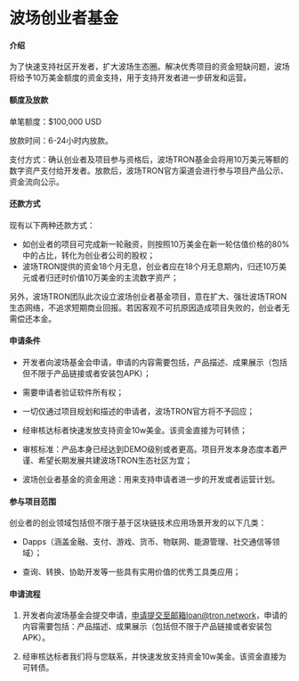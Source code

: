# 波场创业者基金

#### 介绍

为了快速支持社区开发者，扩大波场生态圈。解决优秀项目的资金短缺问题，波场将给予10万美金额度的资金支持，用于支持开发者进一步研发和运营。

#### 额度及放款

单笔额度：$100,000 USD  

放款时间：6-24小时内放款。  

支付方式：确认创业者及项目参与资格后，波场TRON基金会将用10万美元等额的数字资产支付给开发者。放款后，波场TRON官方渠道会进行参与项目产品公示、资金流向公示。

#### 还款方式

现有以下两种还款方式：

+ 如创业者的项目可完成新一轮融资，则按照10万美金在新一轮估值价格的80%中的占比，转化为创业者公司的股权；
+ 波场TRON提供的资金18个月无息，创业者应在18个月无息期内，归还10万美元或者归还时价值10万美金的主流数字资产；

另外，波场TRON团队此次设立波场创业者基金项目，意在扩大、强壮波场TRON生态网络，不追求短期商业回报。若因客观不可抗原因造成项目失败的，创业者无需偿还本金。

#### 申请条件

+ 开发者向波场基金会申请，申请的内容需要包括，产品描述、成果展示（包括但不限于产品链接或者安装包APK）；

+ 需要申请者验证软件所有权；

+ 一切仅通过项目规划和描述的申请者，波场TRON官方将不予回应；

+ 经审核达标者快速发放支持资金10w美金。该资金直接为可转债；

+ 审核标准：产品本身已经达到DEMO级别或者更高。项目开发本身态度本着严谨、希望长期发展共建波场TRON生态社区为宜；

+ 波场创业者基金的资金用途：用来支持申请者进一步的开发或者运营计划。

#### 参与项目范围

创业者的创业领域包括但不限于基于区块链技术应用场景开发的以下几类：

+ Dapps（涵盖金融、支付、游戏、货币、物联网、能源管理、社交通信等领域）；

+ 查询、转换、协助开发等一些具有实用价值的优秀工具类应用；

#### 申请流程

1. 开发者向波场基金会提交申请，申请提交至邮箱loan@tron.network，申请的内容需要包括：产品描述、成果展示（包括但不限于产品链接或者安装包APK）。

2. 经审核达标者我们将与您联系，并快速发放支持资金10w美金。该资金直接为可转债。

